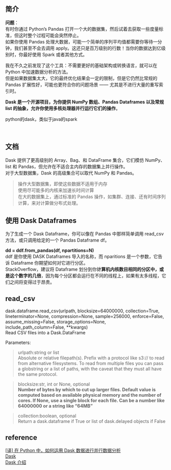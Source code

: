 ## 简介
**问题**：  
有时你通过 Python’s Pandas 打开一个大的数据集，然后试着去获取一些度量标准，但这时整个过程可能会突然停止。  
如果你使用 Pandas 处理大数据，可能一个简单的序列平均值都需要你等待一分钟，我们甚至不会去调用 apply。这还只是百万级别的行数！当你的数据达到亿级别时，你最好使用 Spark 或者其他方式。

我在不久之前发现了这个工具：不需要更好的基础架构或转换语言，就可以在 Python 中加速数据分析的方法。  
但是如果数据集太大，它的最终优化结果会一定的限制，但是它仍然比常规的 Pandas 扩展性好，可能也更符合你的问题场景 —— 尤其是不进行大量的重写索引时。


**Dask 是一个开源项目，为你提供 NumPy 数组、Pandas Dataframes 以及常规 list 的抽象，允许你使用多核处理器并行运行它们的操作**。

python的dask，类似于java的spark

&nbsp;
## 文档
Dask 提供了更高级别的 Array、Bag、和 DataFrame 集合，它们模仿 NumPy、list 和 Pandas，但允许在不适合主内存的数据集上并行操作。  
对于大型数据集，Dask 的高级集合可以取代 NumPy 和 Pandas。

> 操作大型数据集，即使这些数据不适用于内存  
使用尽可能多的内核来加速长时间计算  
在大的数据集上，通过标准的 Pandas 操作，如集群、连接、还有时间序列计算，来对计算做分布式处理。
## 使用 Dask Dataframes
为了生成一个 Dask Dataframe，你可以像在 Pandas 中那样简单调用 read_csv 方法，或只调用给定的一个 Pandas Dataframe df。

**dd = ddf.from_pandas(df, npartitions=N)**    
ddf 是你使用 DASK Dataframes 导入的名称，而 nparitions 是一个参数，它告诉 Dataframe 你期望如何对它进行分区。  
StackOverflow，建议将 Dataframe 划分到你**计算机内核数目相同的分区中，或是这个数字的几倍**，因为每个分区都会运行在不同的线程上，如果有太多线程，它们之间将变得过于昂贵。
## read_csv
dask.dataframe.read_csv(urlpath, blocksize=64000000, collection=True, lineterminator=None, compression=None, sample=256000, enforce=False, assume_missing=False, storage_options=None, include_path_column=False, **kwargs)  
Read CSV files into a Dask.DataFrame  

Parameters:	  
> urlpath:string or list  
Absolute or relative filepath(s). Prefix with a protocol like s3:// to read from alternative filesystems. To read from multiple files you can pass a globstring or a list of paths, with the caveat that they must all have the same protocol.

> blocksize:str, int or None, optional  
**Number of bytes by which to cut up larger files. Default value is computed based on available physical memory and the number of cores. If None, use a single block for each file. Can be a number like 64000000 or a string like “64MB”**

> collection:boolean, optional  
Return a dask.dataframe if True or list of dask.delayed objects if False



## reference
[[译] 在 Python 中，如何运用 Dask 数据进行并行数据分析](https://juejin.im/post/5c1feeaf5188257f9242b65c)  
[Dask](https://docs.dask.org/en/latest/dataframe.html)  
[Dask 介绍](https://www.cnblogs.com/hellogreen/p/8817863.html)
